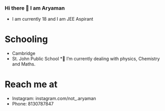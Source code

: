 ### Hi there 👋 I am Aryaman
* I am currently 18 and I am JEE Aspirant
# Schooling
* Cambridge
* St. John Public School
*🔭 I’m currently dealing with physics, Chemistry and Maths.
# Reach me at 
* Instagram: instagram.com/not_.aryaman
* Phone: 8130787847 
